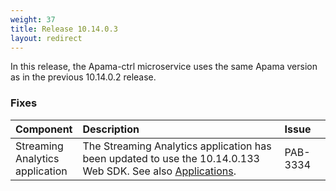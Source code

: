 ```yaml
---
weight: 37
title: Release 10.14.0.3
layout: redirect
---
```


In this release, the Apama-ctrl microservice uses the same Apama version as in the previous 10.14.0.2 release. 

### Fixes

<table>
<colgroup>
    <col style="width: 15%;">
    <col style="width: 70%;">
    <col style="width: 15%;">
</colgroup>
<thead>
<tr>
<th style="text-align:left">Component</th>
<th style="text-align:left">Description</th>
<th style="text-align:left">Issue</th>
</tr>
</thead>
<tbody>

<tr>
<td style="text-align:left">Streaming Analytics application</td>
<td style="text-align:left">The Streaming Analytics application has been updated to use the 10.14.0.133 Web SDK. 
  See also <a href="/release-10-14-0/applications-10-14-0/">Applications<a/>.</td>
<td style="text-align:left">PAB-3334</td>
</tr>

</tbody>
</table>
